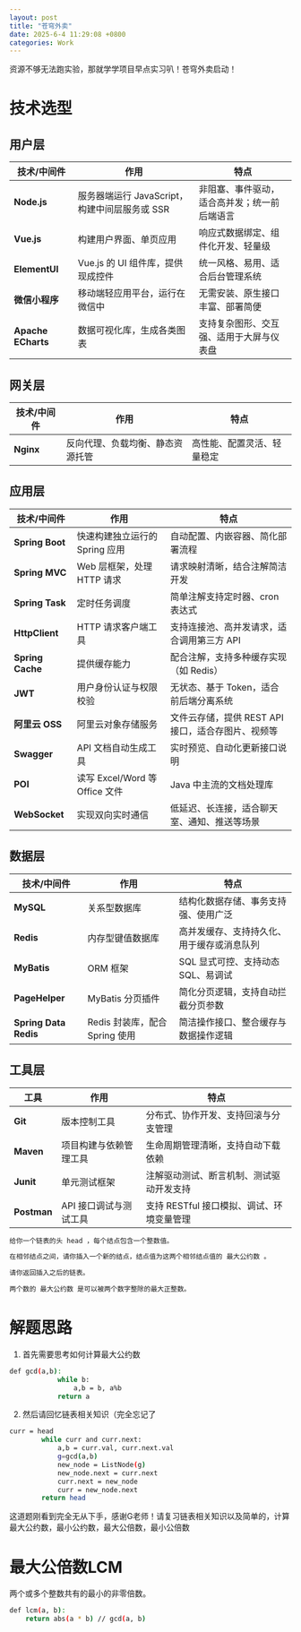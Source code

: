 ```yaml
---
layout: post
title: "苍穹外卖"
date: 2025-6-4 11:29:08 +0800
categories: Work
---
```


资源不够无法跑实验，那就学学项目早点实习叭！苍穹外卖启动！

# 技术选型

## 用户层

| 技术/中间件             | 作用                             | 特点                     |
| ------------------ | ------------------------------ | ---------------------- |
| **Node.js**        | 服务器端运行 JavaScript，构建中间层服务或 SSR | 非阻塞、事件驱动，适合高并发；统一前后端语言 |
| **Vue.js**         | 构建用户界面、单页应用                    | 响应式数据绑定、组件化开发、轻量级      |
| **ElementUI**      | Vue.js 的 UI 组件库，提供现成控件         | 统一风格、易用、适合后台管理系统       |
| **微信小程序**          | 移动端轻应用平台，运行在微信中                | 无需安装、原生接口丰富、部署简便       |
| **Apache ECharts** | 数据可视化库，生成各类图表                  | 支持复杂图形、交互强、适用于大屏与仪表盘   |


## 网关层

| 技术/中间件    | 作用               | 特点            |
| --------- | ---------------- | ------------- |
| **Nginx** | 反向代理、负载均衡、静态资源托管 | 高性能、配置灵活、轻量稳定 |


## 应用层

| 技术/中间件           | 作用                        | 特点                             |
| ---------------- | ------------------------- | ------------------------------ |
| **Spring Boot**  | 快速构建独立运行的 Spring 应用       | 自动配置、内嵌容器、简化部署流程               |
| **Spring MVC**   | Web 层框架，处理 HTTP 请求        | 请求映射清晰，结合注解简洁开发                |
| **Spring Task**  | 定时任务调度                    | 简单注解支持定时器、cron 表达式             |
| **HttpClient**   | HTTP 请求客户端工具              | 支持连接池、高并发请求，适合调用第三方 API        |
| **Spring Cache** | 提供缓存能力                    | 配合注解，支持多种缓存实现（如 Redis）         |
| **JWT**          | 用户身份认证与权限校验               | 无状态、基于 Token，适合前后端分离系统         |
| **阿里云 OSS**      | 阿里云对象存储服务                 | 文件云存储，提供 REST API 接口，适合存图片、视频等 |
| **Swagger**      | API 文档自动生成工具              | 实时预览、自动化更新接口说明                 |
| **POI**          | 读写 Excel/Word 等 Office 文件 | Java 中主流的文档处理库                 |
| **WebSocket**    | 实现双向实时通信                  | 低延迟、长连接，适合聊天室、通知、推送等场景         |


## 数据层

| 技术/中间件                | 作用                     | 特点                    |
| --------------------- | ---------------------- | --------------------- |
| **MySQL**             | 关系型数据库                 | 结构化数据存储、事务支持强、使用广泛    |
| **Redis**             | 内存型键值数据库               | 高并发缓存、支持持久化、用于缓存或消息队列 |
| **MyBatis**           | ORM 框架                 | SQL 显式可控、支持动态 SQL、易调试 |
| **PageHelper**        | MyBatis 分页插件           | 简化分页逻辑，支持自动拦截分页参数     |
| **Spring Data Redis** | Redis 封装库，配合 Spring 使用 | 简洁操作接口、整合缓存与数据操作逻辑    |


## 工具层

| 工具          | 作用            | 特点                        |
| ----------- | ------------- | ------------------------- |
| **Git**     | 版本控制工具        | 分布式、协作开发、支持回滚与分支管理        |
| **Maven**   | 项目构建与依赖管理工具   | 生命周期管理清晰，支持自动下载依赖         |
| **Junit**   | 单元测试框架        | 注解驱动测试、断言机制、测试驱动开发支持      |
| **Postman** | API 接口调试与测试工具 | 支持 RESTful 接口模拟、调试、环境变量管理 |








```bash
给你一个链表的头 head ，每个结点包含一个整数值。

在相邻结点之间，请你插入一个新的结点，结点值为这两个相邻结点值的 最大公约数 。

请你返回插入之后的链表。

两个数的 最大公约数 是可以被两个数字整除的最大正整数。
```

# 解题思路

1. 首先需要思考如何计算最大公约数
```bash
def gcd(a,b):
            while b:
                a,b = b, a%b
            return a

```

2. 然后请回忆链表相关知识（完全忘记了


```bash
curr = head
        while curr and curr.next:
            a,b = curr.val, curr.next.val
            g=gcd(a,b)
            new_node = ListNode(g)
            new_node.next = curr.next
            curr.next = new_node
            curr = new_node.next
        return head

```

这道题刚看到完全无从下手，感谢G老师！请复习链表相关知识以及简单的，计算最大公约数，最小公约数，最大公倍数，最小公倍数

# 最大公倍数LCM
两个或多个整数共有的最小的非零倍数。

```bash
def lcm(a, b):
    return abs(a * b) // gcd(a, b)
```